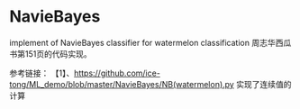 # NavieBayes
implement of NavieBayes classifier for watermelon classification
周志华西瓜书第151页的代码实现。

参考链接：
【1】、https://github.com/ice-tong/ML_demo/blob/master/NavieBayes/NB(watermelon).py 实现了连续值的计算
